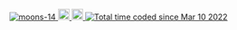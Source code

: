 <p align="left"> 
  <a href="https://github.com/moons-14/moons-14/">
    <img src="https://komarev.com/ghpvc/?username=moons-14" alt="moons-14" />
  </a>
  <a href="http://twitter.com/moons_dev">
    <img height="20" src="https://img.shields.io/twitter/follow/moons_sub?label=Twitter&logo=twitter&style=flat" />
  </a>
  <a href="https://github.com/moons-14">
    <img height="20" src="https://img.shields.io/github/followers/moons-14?label=follow&logo=github&style=flat" />
  </a>
  <a href="https://wakatime.com/@57bd8522-fc27-4f94-a130-e00e44e86e54"><img src="https://wakatime.com/badge/user/57bd8522-fc27-4f94-a130-e00e44e86e54.svg" alt="Total time coded since Mar 10 2022" /></a>
</p>
